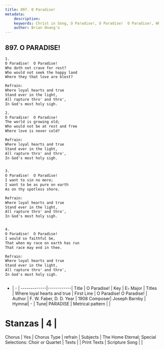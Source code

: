 ```yaml
---
title: 897. O Paradise!
metadata:
    description: 
    keywords: Christ in Song, O Paradise!, O Paradise!  O Paradise!, Where loyal hearts and true 
    author: Brian Onang'o
---
```



## 897. O PARADISE!

```txt
1.
O Paradise!  O Paradise!
Who doth not crave for rest?
Who would not seek the happy land
Where they that love are blest?

Refrain:
Where loyal hearts and true
Stand ever in the light,
All rapture thro' and thro',
In God's most holy sigh.

2.
O Paradise!  O Paradise!
The world is growing old;
Who would not be at rest and free
Where love is never cold? 

Refrain:
Where loyal hearts and true
Stand ever in the light,
All rapture thro' and thro',
In God's most holy sigh.


3.
O Paradise!  O Paradise!
I want to sin no more;
I want to be as pure on earth
As on thy spotless shore. 

Refrain:
Where loyal hearts and true
Stand ever in the light,
All rapture thro' and thro',
In God's most holy sigh.


4.
O Paradise!  O Paradise!
I would so faithful be,
That when my race on earth has run
That race may end in thee. 

Refrain:
Where loyal hearts and true
Stand ever in the light,
All rapture thro' and thro',
In God's most holy sigh.



```

- |   -  |
-------------|------------|
Title | O Paradise! |
Key | E♭ Major |
Titles | Where loyal hearts and true  |
First Line | O Paradise!  O Paradise! |
Author | F. W. Faber, D. D.
Year | 1908
Composer| Joseph Barnby |
Hymnal|  - |
Tune| PARADISE |
Metrical pattern | |
# Stanzas | 4 |
Chorus | Yes |
Chorus Type | refrain |
Subjects | The Home Eternal; Special Selections: Choir or Quartet |
Texts |  |
Print Texts | 
Scripture Song |  |
  
